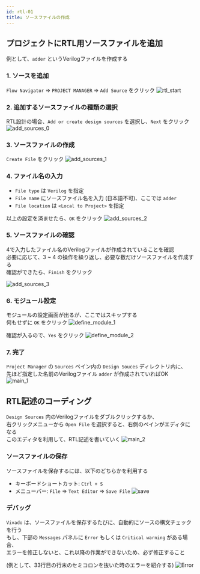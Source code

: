 ```yaml
---
id: rtl-01
title: ソースファイルの作成
---
```

## プロジェクトにRTL用ソースファイルを追加
例として、`adder` というVerilogファイルを作成する

### 1. ソースを追加
`Flow Navigator` => `PROJECT MANAGER` => `Add Source` をクリック
![rtl_start](assets/2_rtl/2-1_rtl_start.png)


### 2. 追加するソースファイルの種類の選択
RTL設計の場合、`Add or create design sources` を選択し、`Next` をクリック
![add_sources_0](assets/2_rtl/2-2_add_sources.png)


### 3. ソースファイルの作成
`Create File` をクリック
![add_sources_1](assets/2_rtl/2-3_add_sources.png)

### 4. ファイル名の入力
- `File type` は `Verilog` を指定
- `File name` にソースファイル名を入力 (日本語不可)、ここでは `adder`
- `File location` は `<Local to Project>` を指定

以上の設定を済ませたら、`OK` をクリック
![add_sources_2](assets/2_rtl/2-4_add_sources.png)

### 5. ソースファイルの確認
4で入力したファイル名のVerilogファイルが作成されていることを確認  
必要に応じて、3 ~ 4 の操作を繰り返し、必要な数だけソースファイルを作成する  
確認ができたら、`Finish` をクリック

![add_sources_3](assets/2_rtl/2-5_add_sources.png)


### 6. モジュール設定
モジュールの設定画面が出るが、ここではスキップする  
何もせずに `OK` をクリック
![define_module_1](assets/2_rtl/2-6_define_module.png)

確認が入るので、`Yes` をクリック
![define_module_2](assets/2_rtl/2-7_define_module.png)


### 7. 完了
`Project Manager` の `Sources` ペイン内の `Design Souces` ディレクトリ内に、  
先ほど指定した名前のVerilogファイル `adder` が作成されていればOK  
![main_1](assets/2_rtl/2-8_main.png)


## RTL記述のコーディング
`Design Sources` 内のVerilogファイルをダブルクリックするか、  
右クリックメニューから `Open File` を選択すると、右側のペインがエディタになる  
このエディタを利用して、RTL記述を書いていく
![main_2](assets/2_rtl/2-9_main.png)


### ソースファイルの保存
ソースファイルを保存するには、以下のどちらかを利用する
- キーボードショートカット: `Ctrl + S`
- メニューバー: `File` => `Text Editor` => `Save File`
![save](assets/2_rtl/2-10_save.png)


### デバッグ
`Vivado` は、ソースファイルを保存するたびに、自動的にソースの構文チェックを行う  
もし、下部の `Messages` パネルに `Error` もしくは `Critical warning` がある場合、  
エラーを修正しないと、これ以降の作業ができないため、必ず修正すること  

(例として、33行目の行末のセミコロンを抜いた時のエラーを紹介する)
![Error](assets/2_rtl/2-11_error.png)